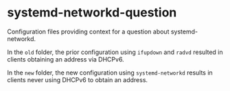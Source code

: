 # systemd-networkd-question
Configuration files providing context for a question about systemd-networkd.

In the `old` folder, the prior configuration using `ifupdown` and `radvd` resulted in clients obtaining an address via DHCPv6.

In the `new` folder, the new configuration using `systemd-networkd` results in clients never using DHCPv6 to obtain an address.
